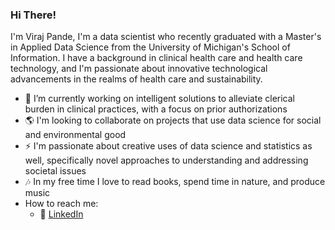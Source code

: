 ### Hi There!  
I'm Viraj Pande, I'm a data scientist who recently graduated with a Master's in Applied Data Science from the University of Michigan's School of Information. I have a background in clinical health care and health care technology, and I'm passionate about innovative technological advancements in the realms of health care and sustainability. 

- 🔭 I’m currently working on intelligent solutions to alleviate clerical burden in clinical practices, with a focus on prior authorizations 
- 🌎 I'm looking to collaborate on projects that use data science for social and environmental good
- ⚡ I'm passionate about creative uses of data science and statistics as well, specifically novel approaches to understanding and addressing societal issues
- 🎶 In my free time I love to read books, spend time in nature, and produce music
- How to reach me:
  - 🏢 [LinkedIn](https://www.linkedin.com/in/viraj--p/)

